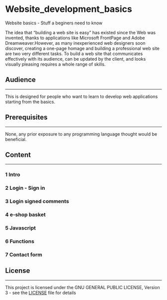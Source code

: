 # Website_development_basics
Website basics - Stuff a beginers need to know

The idea that “building a web site is easy” has existed since the Web was invented, thanks to applications like Microsoft FrontPage and Adobe Dreamweaver.However, as many inexperienced web designers soon discover, creating a one-page homage and building a professional web site are two very different tasks. To build a web site that communicates effectively with its audience, can be updated by the client, and looks visually pleasing requires a whole range of skills.

## Audience
---------------------------------------
This is designed for people who want to learn to develop web applications starting from the basics.

## Prerequisites
---------------------------------------
None, any prior exposure to any programming language thought would be beneficial.

## Content
---------------------------------------
### 1 Intro

### 2 Login - Sign in

### 3 Login signed comments

### 4 e-shop basket

### 5 Javascript

### 6 Functions

### 7 Contact form


## License
---------------------------------------
This project is licensed under the GNU GENERAL PUBLIC LICENSE, Version 3 - see the [LICENSE](LICENSE) file for details

